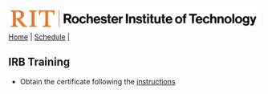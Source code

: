 [<img width=900 src="../img/logo_rit.png?raw=yes">](../README.md)   
[Home](../README.md) |
[Schedule](../schedule.md) |

## IRB Training

 - Obtain the certificate following the [instructions](https://www.rit.edu/hsro/training)

